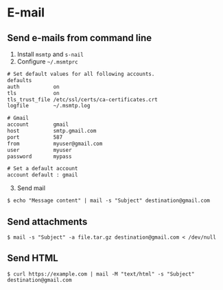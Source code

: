 # E-mail

## Send e-mails from command line
1. Install `msmtp` and `s-nail`
2. Configure `~/.msmtprc`

```txt
# Set default values for all following accounts.
defaults
auth           on
tls            on
tls_trust_file /etc/ssl/certs/ca-certificates.crt
logfile        ~/.msmtp.log

# Gmail
account        gmail
host           smtp.gmail.com
port           587
from           myuser@gmail.com
user           myuser
password       mypass

# Set a default account
account default : gmail
```

3. Send mail

```term
$ echo "Message content" | mail -s "Subject" destination@gmail.com
```

## Send attachments 

```term
$ mail -s "Subject" -a file.tar.gz destination@gmail.com < /dev/null
```

## Send HTML
```term
$ curl https://example.com | mail -M "text/html" -s "Subject" destination@gmail.com
```